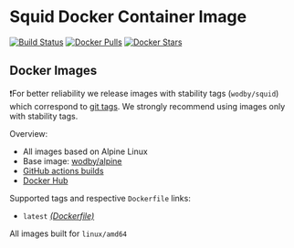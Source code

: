 # Squid Docker Container Image

[![Build Status](https://github.com/wodby/squid/workflows/Build%20docker%20image/badge.svg)](https://github.com/wodby/squid/actions)
[![Docker Pulls](https://img.shields.io/docker/pulls/wodby/squid.svg)](https://hub.docker.com/r/wodby/squid)
[![Docker Stars](https://img.shields.io/docker/stars/wodby/squid.svg)](https://hub.docker.com/r/wodby/squid)

## Docker Images

❗For better reliability we release images with stability tags (`wodby/squid`) which correspond to [git tags](https://github.com/wodby/squid/releases). We strongly recommend using images only with stability tags.

Overview:

- All images based on Alpine Linux
- Base image: [wodby/alpine](https://github.com/wodby/alpine)
- [GitHub actions builds](https://github.com/wodby/squid/actions)
- [Docker Hub](https://hub.docker.com/r/wodby/squid)

Supported tags and respective `Dockerfile` links:

- `latest` [_(Dockerfile)_](https://github.com/wodby/squid/tree/master/Dockerfile)

All images built for `linux/amd64`
